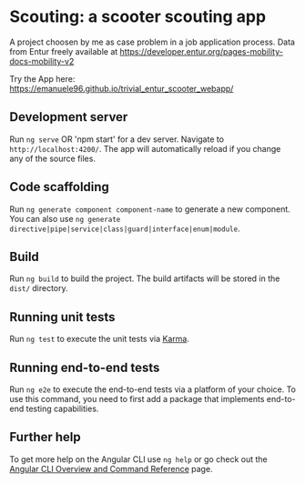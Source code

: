 # Scouting: a scooter scouting app
A project choosen by me as case problem in a job application process.
Data from Entur freely available at https://developer.entur.org/pages-mobility-docs-mobility-v2

Try the App here:
https://emanuele96.github.io/trivial_entur_scooter_webapp/

## Development server

Run `ng serve` OR 'npm start' for a dev server. Navigate to `http://localhost:4200/`. The app will automatically reload if you change any of the source files.

## Code scaffolding

Run `ng generate component component-name` to generate a new component. You can also use `ng generate directive|pipe|service|class|guard|interface|enum|module`.

## Build

Run `ng build` to build the project. The build artifacts will be stored in the `dist/` directory.

## Running unit tests

Run `ng test` to execute the unit tests via [Karma](https://karma-runner.github.io).

## Running end-to-end tests

Run `ng e2e` to execute the end-to-end tests via a platform of your choice. To use this command, you need to first add a package that implements end-to-end testing capabilities.

## Further help

To get more help on the Angular CLI use `ng help` or go check out the [Angular CLI Overview and Command Reference](https://angular.io/cli) page.
